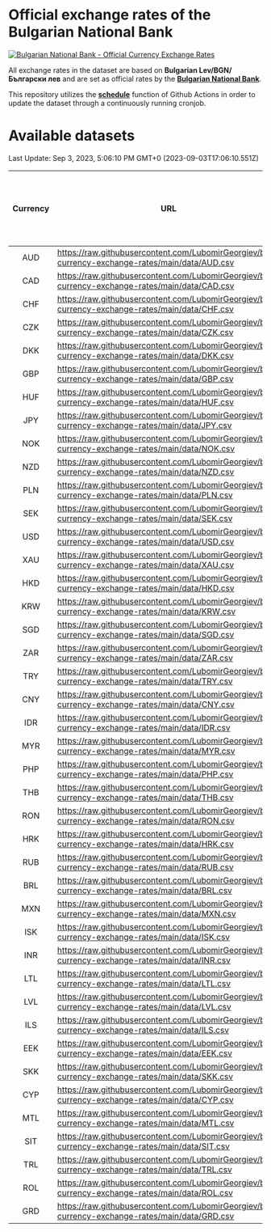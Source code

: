 # Official exchange rates of the Bulgarian National Bank

[![Bulgarian National Bank - Official Currency Exchange Rates](https://github.com/LubomirGeorgiev/bnb-currency-exchange-rates/actions/workflows/update-rates.yml/badge.svg?branch=main)](https://github.com/LubomirGeorgiev/bnb-currency-exchange-rates/actions/workflows/update-rates.yml)

All exchange rates in the dataset are based on **Bulgarian Lev/BGN/Български лев** and are set as official rates by the [**Bulgarian National Bank**](https://www.bnb.bg/Statistics/StExternalSector/StExchangeRates/StERForeignCurrencies/index.htm?toLang=_EN).

This repository utilizes the [**schedule**](https://docs.github.com/en/actions/reference/events-that-trigger-workflows) function of Github Actions in order to update the dataset through a continuously running cronjob.

# Available datasets

<!-- START LINKS (DO NOT EVER FU*ING DELETE THIS COMMENT FOR THE LOVE OF YOUR LIFE!!! IF YOU ARE CURIOS HOW IT WORKS, YOU CAN HAVE A LOOK AT ./src/updateReadme.ts) -->

Last Update: Sep 3, 2023, 5:06:10 PM GMT+0 (2023-09-03T17:06:10.551Z)

| Currency | URL                                                                                             | Number of records | Number of missing days that were filled in |
| :------: | ----------------------------------------------------------------------------------------------- | :---------------: | :----------------------------------------: |
|   AUD    | https://raw.githubusercontent.com/LubomirGeorgiev/bnb-currency-exchange-rates/main/data/AUD.csv |       8601        |                    2654                    |
|   CAD    | https://raw.githubusercontent.com/LubomirGeorgiev/bnb-currency-exchange-rates/main/data/CAD.csv |       8601        |                    2654                    |
|   CHF    | https://raw.githubusercontent.com/LubomirGeorgiev/bnb-currency-exchange-rates/main/data/CHF.csv |       8601        |                    2654                    |
|   CZK    | https://raw.githubusercontent.com/LubomirGeorgiev/bnb-currency-exchange-rates/main/data/CZK.csv |       8601        |                    2654                    |
|   DKK    | https://raw.githubusercontent.com/LubomirGeorgiev/bnb-currency-exchange-rates/main/data/DKK.csv |       8601        |                    2654                    |
|   GBP    | https://raw.githubusercontent.com/LubomirGeorgiev/bnb-currency-exchange-rates/main/data/GBP.csv |       8601        |                    2654                    |
|   HUF    | https://raw.githubusercontent.com/LubomirGeorgiev/bnb-currency-exchange-rates/main/data/HUF.csv |       8601        |                    2654                    |
|   JPY    | https://raw.githubusercontent.com/LubomirGeorgiev/bnb-currency-exchange-rates/main/data/JPY.csv |       8601        |                    2654                    |
|   NOK    | https://raw.githubusercontent.com/LubomirGeorgiev/bnb-currency-exchange-rates/main/data/NOK.csv |       8601        |                    2654                    |
|   NZD    | https://raw.githubusercontent.com/LubomirGeorgiev/bnb-currency-exchange-rates/main/data/NZD.csv |       8601        |                    2654                    |
|   PLN    | https://raw.githubusercontent.com/LubomirGeorgiev/bnb-currency-exchange-rates/main/data/PLN.csv |       8601        |                    2654                    |
|   SEK    | https://raw.githubusercontent.com/LubomirGeorgiev/bnb-currency-exchange-rates/main/data/SEK.csv |       8601        |                    2654                    |
|   USD    | https://raw.githubusercontent.com/LubomirGeorgiev/bnb-currency-exchange-rates/main/data/USD.csv |       8601        |                    2654                    |
|   XAU    | https://raw.githubusercontent.com/LubomirGeorgiev/bnb-currency-exchange-rates/main/data/XAU.csv |       8601        |                    2656                    |
|   HKD    | https://raw.githubusercontent.com/LubomirGeorgiev/bnb-currency-exchange-rates/main/data/HKD.csv |       8301        |                    2565                    |
|   KRW    | https://raw.githubusercontent.com/LubomirGeorgiev/bnb-currency-exchange-rates/main/data/KRW.csv |       8301        |                    2565                    |
|   SGD    | https://raw.githubusercontent.com/LubomirGeorgiev/bnb-currency-exchange-rates/main/data/SGD.csv |       8301        |                    2565                    |
|   ZAR    | https://raw.githubusercontent.com/LubomirGeorgiev/bnb-currency-exchange-rates/main/data/ZAR.csv |       8301        |                    2565                    |
|   TRY    | https://raw.githubusercontent.com/LubomirGeorgiev/bnb-currency-exchange-rates/main/data/TRY.csv |       6789        |                    2101                    |
|   CNY    | https://raw.githubusercontent.com/LubomirGeorgiev/bnb-currency-exchange-rates/main/data/CNY.csv |       6671        |                    2067                    |
|   IDR    | https://raw.githubusercontent.com/LubomirGeorgiev/bnb-currency-exchange-rates/main/data/IDR.csv |       6671        |                    2067                    |
|   MYR    | https://raw.githubusercontent.com/LubomirGeorgiev/bnb-currency-exchange-rates/main/data/MYR.csv |       6671        |                    2067                    |
|   PHP    | https://raw.githubusercontent.com/LubomirGeorgiev/bnb-currency-exchange-rates/main/data/PHP.csv |       6671        |                    2067                    |
|   THB    | https://raw.githubusercontent.com/LubomirGeorgiev/bnb-currency-exchange-rates/main/data/THB.csv |       6671        |                    2067                    |
|   RON    | https://raw.githubusercontent.com/LubomirGeorgiev/bnb-currency-exchange-rates/main/data/RON.csv |       6612        |                    2049                    |
|   HRK    | https://raw.githubusercontent.com/LubomirGeorgiev/bnb-currency-exchange-rates/main/data/HRK.csv |       6426        |                    1990                    |
|   RUB    | https://raw.githubusercontent.com/LubomirGeorgiev/bnb-currency-exchange-rates/main/data/RUB.csv |       6122        |                    1893                    |
|   BRL    | https://raw.githubusercontent.com/LubomirGeorgiev/bnb-currency-exchange-rates/main/data/BRL.csv |       5701        |                    1770                    |
|   MXN    | https://raw.githubusercontent.com/LubomirGeorgiev/bnb-currency-exchange-rates/main/data/MXN.csv |       5701        |                    1770                    |
|   ISK    | https://raw.githubusercontent.com/LubomirGeorgiev/bnb-currency-exchange-rates/main/data/ISK.csv |       5601        |                    1732                    |
|   INR    | https://raw.githubusercontent.com/LubomirGeorgiev/bnb-currency-exchange-rates/main/data/INR.csv |       5332        |                    1654                    |
|   LTL    | https://raw.githubusercontent.com/LubomirGeorgiev/bnb-currency-exchange-rates/main/data/LTL.csv |       5147        |                    1576                    |
|   LVL    | https://raw.githubusercontent.com/LubomirGeorgiev/bnb-currency-exchange-rates/main/data/LVL.csv |       4784        |                    1464                    |
|   ILS    | https://raw.githubusercontent.com/LubomirGeorgiev/bnb-currency-exchange-rates/main/data/ILS.csv |       4606        |                    1433                    |
|   EEK    | https://raw.githubusercontent.com/LubomirGeorgiev/bnb-currency-exchange-rates/main/data/EEK.csv |       3992        |                    1218                    |
|   SKK    | https://raw.githubusercontent.com/LubomirGeorgiev/bnb-currency-exchange-rates/main/data/SKK.csv |       2964        |                    906                     |
|   CYP    | https://raw.githubusercontent.com/LubomirGeorgiev/bnb-currency-exchange-rates/main/data/CYP.csv |       2896        |                    880                     |
|   MTL    | https://raw.githubusercontent.com/LubomirGeorgiev/bnb-currency-exchange-rates/main/data/MTL.csv |       2596        |                    791                     |
|   SIT    | https://raw.githubusercontent.com/LubomirGeorgiev/bnb-currency-exchange-rates/main/data/SIT.csv |       2536        |                    772                     |
|   TRL    | https://raw.githubusercontent.com/LubomirGeorgiev/bnb-currency-exchange-rates/main/data/TRL.csv |       1810        |                    551                     |
|   ROL    | https://raw.githubusercontent.com/LubomirGeorgiev/bnb-currency-exchange-rates/main/data/ROL.csv |       1689        |                    516                     |
|   GRD    | https://raw.githubusercontent.com/LubomirGeorgiev/bnb-currency-exchange-rates/main/data/GRD.csv |        359        |                    107                     |

<!-- END LINKS (DO NOT EVER FU*ING DELETE THIS COMMENT FOR THE LOVE OF YOUR LIFE!!! IF YOU ARE CURIOS HOW IT WORKS, YOU CAN HAVE A LOOK AT ./src/updateReadme.ts) -->
